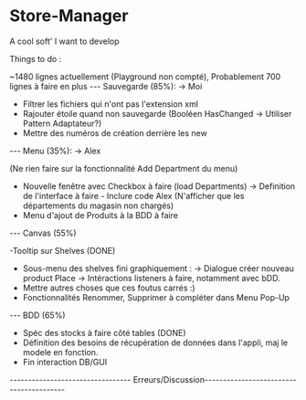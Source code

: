 # Store-Manager
A cool soft' I want to develop

Things to do : 

~1480 lignes actuellement (Playground non compté), Probablement 700 lignes à faire en plus
--- Sauvegarde (85%): -> Moi

- Filtrer les fichiers qui n'ont pas l'extension xml
- Rajouter étoile quand non sauvegarde (Booléen HasChanged -> Utiliser Pattern Adaptateur?)
- Mettre des numéros de création derrière les new

--- Menu (35%): -> Alex 

(Ne rien faire sur la fonctionnalité Add Department du menu)
- Nouvelle fenêtre avec Checkbox à faire (load Departments) -> Definition de l'interface à faire - Inclure code Alex
(N'afficher que les départements du magasin non chargés)
- Menu d'ajout de Produits à la BDD à faire

--- Canvas (55%)

-Tooltip sur Shelves (DONE)
- Sous-menu des shelves fini graphiquement : 
	-> Dialogue créer nouveau product Place
	-> Intéractions listeners à faire, notamment avec bDD. 
- Mettre autres choses que ces foutus carrés :)
- Fonctionnalités Renommer, Supprimer à compléter dans Menu Pop-Up


--- BDD (65%)

- Spéc des stocks à faire côté tables (DONE)
- Définition des besoins de récupération de données dans l'appli, maj le modele en fonction. 
- Fin interaction DB/GUI

--------------------------------- Erreurs/Discussion----------------------------------------

